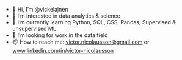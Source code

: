 - 👋 Hi, I’m @vickelajnen
- 👀 I’m interested in data analytics & science
- 🌱 I’m currently learning Python, SQL, CSS, Pandas, Supervised & unsupervised ML
- 💞️ I’m looking for work in the data field
- 📫 How to reach me: victor.nicolausson@gmail.com or www.linkedin.com/in/victor-nicolausson

<!---
vickelajnen/vickelajnen is a ✨ special ✨ repository because its `README.md` (this file) appears on your GitHub profile.
You can click the Preview link to take a look at your changes.
--->
